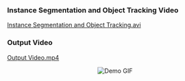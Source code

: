 ### Instance Segmentation and Object Tracking Video
[Instance Segmentation and Object Tracking.avi](instance-segmentation-object-tracking.avi)

### Output Video
[Output Video.mp4](output_video_od.mp4)

<p align="center">
  <img src="./output_video_od.mp4" alt="Demo GIF">
</p>
